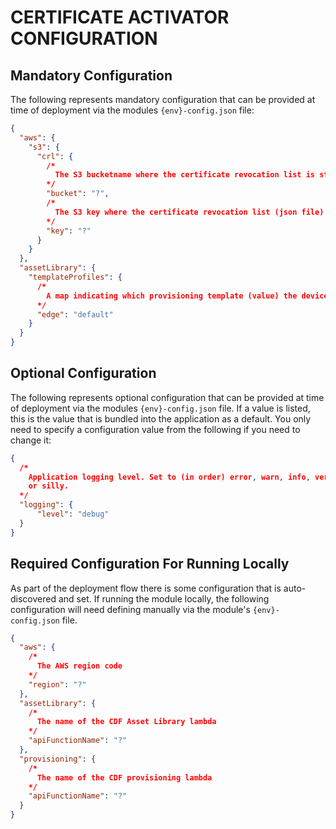 # CERTIFICATE ACTIVATOR CONFIGURATION


## Mandatory Configuration

The following represents mandatory configuration that can be provided at time of deployment via the modules `{env}-config.json` file:

```json
{
  "aws": {
    "s3": {
      "crl": {
        /*
          The S3 bucketname where the certificate revocation list is stored
        */
        "bucket": "?",
        /*
          The S3 key where the certificate revocation list (json file) is stored
        */
        "key": "?"
      }
    }
  },
  "assetLibrary": {
    "templateProfiles": {
      /*
        A map indicating which provisioning template (value) the device type (key) is to use
      */
      "edge": "default"
    }
  }
}
```


## Optional Configuration

The following represents optional configuration that can be provided at time of deployment via the modules `{env}-config.json` file. If a value is listed, this is the value that is bundled into the application as a default. You only need to specify a configuration value from the following if you need to change it:

```json
{
  /*
    Application logging level. Set to (in order) error, warn, info, verbose, debug 
    or silly.
  */
  "logging": {
      "level": "debug"
  }
}
```


## Required Configuration For Running Locally

As part of the deployment flow there is some configuration that is auto-discovered and set. If running the module locally, the following configuration will need defining manually via the module's `{env}-config.json` file.

```json
{
  "aws": {
    /*
      The AWS region code 
    */      
    "region": "?"
  },
  "assetLibrary": {
    /*
      The name of the CDF Asset Library lambda
    */
    "apiFunctionName": "?"
  },
  "provisioning": {
    /*
      The name of the CDF provisioning lambda
    */
    "apiFunctionName": "?"
  }
}
```

